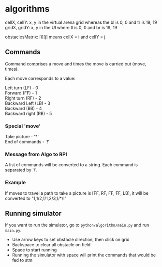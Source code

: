 # algorithms

cellX, cellY: x, y in the virtual arena grid whereas the bl is 0, 0 and tr is 19, 19  
gridX, gridY: x, y in the UI where tl is 0, 0 and br is 19, 19

obstaclesMatrix: [i][j] means cellX = i and cellY = j

## Commands 
Command comprises a move and times the move is carried out (move, times).

Each move corresponds to a value:  

Left turn (LF) - 0  
Forward (FF) - 1  
Right turn (RF) - 2  
Backward Left (LB) - 3  
Backward (BB) - 4  
Backward right (RB) - 5  

### Special 'move'
Take picture - '*'  
End of commands - '!'

### Message from Algo to RPI
A list of commands will be converted to a string. Each command is separated by '/'.
### Example
If moves to travel a path to take a picture is [FF, RF, FF, FF, LB], it will be converted to "1,1/2,1/1,2/3,1/*/!" 

## Running simulator
If you want to run the simulator, go to `python/algorithm/main.py` and run `main.py`.
- Use arrow keys to set obstacle direction, then click on grid
- Backspace to clear all obstacle on field
- Space to start running
- Running the simulator with space will print the commands that would be fed to stm

